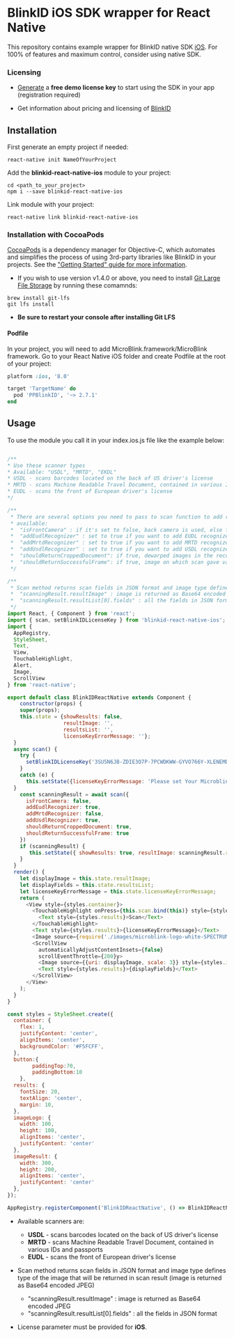 # BlinkID iOS SDK wrapper for React Native

This repository contains example wrapper for BlinkID native SDK [iOS](https://github.com/BlinkID/blinkid-ios). For 100% of features and maximum control, consider using native SDK.


### Licensing

- [Generate](https://microblink.com/login?url=/customer/generatedemolicence) a **free demo license key** to start using the SDK in your app (registration required)

- Get information about pricing and licensing of [BlinkID](https://microblink.com/blinkid)

## Installation

First generate an empty project if needed:

```shell
react-native init NameOfYourProject
```

Add the **blinkid-react-native-ios** module to your project:

```shell
cd <path_to_your_project>
npm i --save blinkid-react-native-ios
```

Link module with your project: 

```shell
react-native link blinkid-react-native-ios
```

### Installation with CocoaPods

[CocoaPods](http://cocoapods.org) is a dependency manager for Objective-C, which automates and simplifies the process of using 3rd-party libraries like BlinkID in your projects. See the ["Getting Started" guide for more information](https://github.com/BlinkID/blinkid-ios/wiki/Getting-started).

- If you wish to use version v1.4.0 or above, you need to install [Git Large File Storage](https://git-lfs.github.com) by running these comamnds:
```shell
brew install git-lfs
git lfs install
```

- **Be sure to restart your console after installing Git LFS**

#### Podfile

In your project, you will need to add MicroBlink.framework/MicroBlink framework. Go to your React Native iOS folder and create Podfile at the root of your project: 

```ruby
platform :ios, '8.0'

target 'TargetName' do
  pod 'PPBlinkID', '~> 2.7.1'
end
```

## Usage

To use the module you call it in your index.ios.js file like the example below:

```javascript

/**
* Use these scanner types
* Available: "USDL", "MRTD", "EKDL"
* USDL - scans barcodes located on the back of US driver's license
* MRTD - scans Machine Readable Travel Document, contained in various IDs and passports
* EUDL - scans the front of European driver's license
*/

/**
 * There are several options you need to pass to scan function to add recognizers and to obtain the image and results
 * available:
 *  "isFrontCamera" : if it's set to false, back camera is used, else front
 *  "addEudlRecognizer" : set to true if you want to add EUDL recognizer
 *  "addMrtdRecognizer" : set to true if you want to add MRTD recognizer
 *  "addUsdlRecognizer" : set to true if you want to add USDL recognizer
 *  "shouldReturnCroppedDocument": if true, dewarped images in the recognition process will be saved
 *  "shouldReturnSuccessfulFrame": if true, image on which scan gave valid scaning result will be saved
 */

/**
 * Scan method returns scan fields in JSON format and image type defines type of the image that will be returned in scan result (image is returned as Base64 encoded JPEG)
 *  "scanningResult.resultImage" : image is returned as Base64 encoded JPEG
 *  "scanningResult.resultList[0].fields" : all the fields in JSON format
 */
import React, { Component } from 'react';
import { scan, setBlinkIDLicenseKey } from 'blinkid-react-native-ios';
import {
  AppRegistry,
  StyleSheet,
  Text,
  View,
  TouchableHighlight,
  Alert,
  Image,
  ScrollView
} from 'react-native';

export default class BlinkIDReactNative extends Component {
    constructor(props) {
    super(props);
    this.state = {showResults: false, 
                  resultImage: '',
                  resultsList: '',
                  licenseKeyErrorMessage: ''};
  }
  async scan() {
    try {
      setBlinkIDLicenseKey('3SU5N6JB-ZDIE3O7P-7PCWDKWW-GYVO766Y-XLENEMDV-BFTOESUJ-AFG3WD7K-5YYAF7UO')
    }
    catch (e) {
      this.setState({licenseKeyErrorMessage: 'Please set Your Microblink license key'})
  }
    const scanningResult = await scan({
      isFrontCamera: false,
      addEudlRecognizer: true,
      addMrtdRecognizer: false,
      addUsdlRecognizer: true,
      shouldReturnCroppedDocument: true,
      shouldReturnSuccessfulFrame: true
    })
    if (scanningResult) {
       this.setState({ showResults: true, resultImage: scanningResult.resultImage, resultsList: JSON.stringify(scanningResult.resultList[0].fields)});
    }
  }
  render() {
    let displayImage = this.state.resultImage;
    let displayFields = this.state.resultsList;
    let licenseKeyErrorMessage = this.state.licenseKeyErrorMessage;
    return (
      <View style={styles.container}>
        <TouchableHighlight onPress={this.scan.bind(this)} style={styles.button}>
          <Text style={styles.results}>Scan</Text>
        </TouchableHighlight>
        <Text style={styles.results}>{licenseKeyErrorMessage}</Text>
        <Image source={require('./images/microblink-logo-white-SPECTRUM-portrait.png')} style={styles.imageLogo}/>
        <ScrollView
          automaticallyAdjustContentInsets={false}
          scrollEventThrottle={200}y> 
          <Image source={{uri: displayImage, scale: 3}} style={styles.imageResult}/>
          <Text style={styles.results}>{displayFields}</Text>
        </ScrollView>
      </View>
    );
  }
}

const styles = StyleSheet.create({
  container: {
    flex: 1,
    justifyContent: 'center',
    alignItems: 'center',
    backgroundColor: '#F5FCFF',
  },
  button:{
        paddingTop:70,
        paddingBottom:10
    },
  results: {
    fontSize: 20,
    textAlign: 'center',
    margin: 10,
  },
  imageLogo: {
    width: 100,
    height: 100,
    alignItems: 'center',
    justifyContent: 'center'
  },
  imageResult: {
    width: 300,
    height: 200,
    alignItems: 'center',
    justifyContent: 'center'
  },
});

AppRegistry.registerComponent('BlinkIDReactNative', () => BlinkIDReactNative);
```
+ Available scanners are:
    + **USDL**  - scans barcodes located on the back of US driver's license
    + **MRTD** - scans Machine Readable Travel Document, contained in various IDs and passports
    + **EUDL** - scans the front of European driver's license
	
+ Scan method returns scan fields in JSON format and image type defines type of the image that will be returned in scan result (image is returned as Base64 encoded JPEG)
	+ "scanningResult.resultImage" : image is returned as Base64 encoded JPEG
	+ "scanningResult.resultList[0].fields" : all the fields in JSON format

+ License parameter must be provided for **iOS**.

